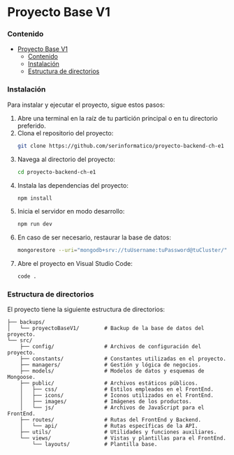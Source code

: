 # Proyecto Base V1


### Contenido
- [Proyecto Base V1](#proyecto-base-v1)
    - [Contenido](#contenido)
    - [Instalación](#instalación)
    - [Estructura de directorios](#estructura-de-directorios)


### Instalación
Para instalar y ejecutar el proyecto, sigue estos pasos:
1. Abre una terminal en la raíz de tu partición principal o en tu directorio preferido.
2. Clona el repositorio del proyecto:
    ``` sh
    git clone https://github.com/serinformatico/proyecto-backend-ch-e1
    ```
3. Navega al directorio del proyecto:
    ``` sh
    cd proyecto-backend-ch-e1
    ```
4. Instala las dependencias del proyecto:
    ``` sh
    npm install
    ```
5. Inicia el servidor en modo desarrollo:
    ``` sh
    npm run dev
    ```
6. En caso de ser necesario, restaurar la base de datos:
    ``` sh
    mongorestore --uri="mongodb+srv://tuUsername:tuPassword@tuCluster/" --nsInclude="proyectoBaseV2.*" --drop --gzip ./backups
7. Abre el proyecto en Visual Studio Code:
    ``` sh
    code .
    ```


### Estructura de directorios
El proyecto tiene la siguiente estructura de directorios:
```
├── backups/
│   └── proyectoBaseV1/        # Backup de la base de datos del proyecto.
└── src/
    ├── config/                # Archivos de configuración del proyecto.
    ├── constants/             # Constantes utilizadas en el proyecto.
    ├── managers/              # Gestión y lógica de negocios.
    ├── models/                # Modelos de datos y esquemas de Mongoose.
    ├── public/                # Archivos estáticos públicos.
    │   ├── css/               # Estilos empleados en el FrontEnd.
    │   ├── icons/             # Iconos utilizados en el FrontEnd.
    │   ├── images/            # Imágenes de los productos.
    │   └── js/                # Archivos de JavaScript para el FrontEnd.
    ├── routes/                # Rutas del FrontEnd y Backend.
    │   └── api/               # Rutas específicas de la API.
    ├── utils/                 # Utilidades y funciones auxiliares.
    └── views/                 # Vistas y plantillas para el FrontEnd.
        └── layouts/           # Plantilla base.

```